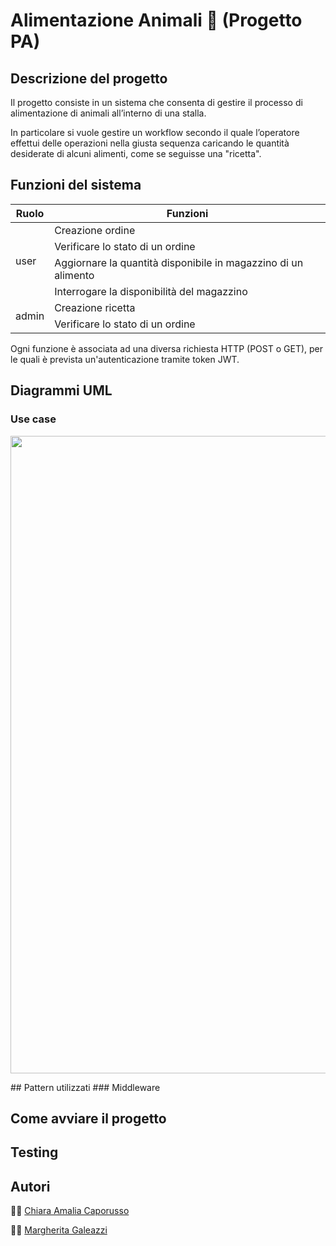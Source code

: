 # Alimentazione Animali :paw_prints:  (Progetto PA)
## Descrizione del progetto
Il progetto consiste in un sistema che consenta di gestire il processo di alimentazione di animali all’interno di una stalla.

 In particolare si vuole gestire un workflow  secondo il quale l’operatore effettui delle operazioni nella giusta sequenza caricando le quantità desiderate di alcuni alimenti, come se seguisse una "ricetta".
 
## Funzioni del sistema

<table>
    <thead>
        <tr>
            <th>Ruolo</th>
            <th>Funzioni</th>
        </tr>
    </thead>
    <tbody>
        <tr>
            <td rowspan=4>user</td>
            <td>Creazione ordine</td>
        </tr>
        <tr>
            <td>Verificare lo stato di un ordine</td>
        </tr>
        <tr>
            <td>Aggiornare la quantità disponibile in magazzino di un alimento</td>
        </tr>
                <tr>
            <td>Interrogare la disponibilità del magazzino </td>
        </tr>
        <tr>
            <td rowspan=2>admin</td>
            <td>Creazione ricetta</td>
        </tr>
        <tr>
            <td>Verificare lo stato di un ordine</td>
        </tr>
    </tbody>
</table>

Ogni funzione è associata ad una diversa richiesta HTTP (POST o GET), per le quali è prevista un'autenticazione tramite token JWT.

## Diagrammi UML
### Use case
<p align="center">
  <img width="1020" src="https://github.com/MargheritaGaleazzi/Alimentazione-Animali--Progetto-PA/blob/main/img/UseCase.jpg">
</p>
## Pattern utilizzati
### Middleware

## Come avviare il progetto

## Testing

## Autori
:woman_technologist: [Chiara Amalia Caporusso](https://github.com/ChiaraAmalia) 

:woman_technologist: [Margherita Galeazzi](https://github.com/MargheritaGaleazzi)

